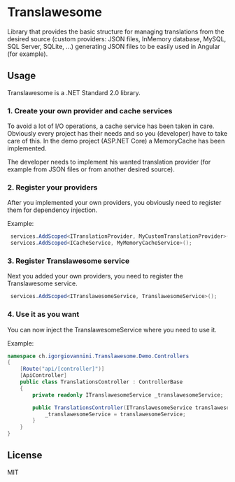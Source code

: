 # Translawesome
Library that provides the basic structure for managing translations from the desired source (custom providers: JSON files, InMemory database, MySQL, SQL Server, SQLite, ...) generating JSON files to be easily used in Angular (for example).

## Usage

Translawesome is a .NET Standard 2.0 library.

### 1. Create your own provider and cache services

To avoid a lot of I/O operations, a cache service has been taken in care.
Obviously every project has their needs and so you (developer) have to take care of this. In the demo project (ASP.NET Core) a MemoryCache has been implemented.

The developer needs to implement his wanted translation provider (for example from JSON files or from another desired source).


### 2. Register your providers

After you implemented your own providers, you obviously need to register them for dependency injection.

Example:

```csharp
 services.AddScoped<ITranslationProvider, MyCustomTranslationProvider>();
 services.AddScoped<ICacheService, MyMemoryCacheService>();
```

### 3. Register Translawesome service

Next you added your own providers, you need to register the Translawesome service.

```csharp
 services.AddScoped<ITranslawesomeService, TranslawesomeService>();
```

### 4. Use it as you want

You can now inject the TranslawesomeService where you need to use it.

Example:

```csharp
namespace ch.igorgiovannini.Translawesome.Demo.Controllers
{
    [Route("api/[controller]")]
    [ApiController]
    public class TranslationsController : ControllerBase
    {
        private readonly ITranslawesomeService _translawesomeService;

        public TranslationsController(ITranslawesomeService translawesomeService) {
            _translawesomeService = translawesomeService;
        }
    }
}
```

License
----

MIT

